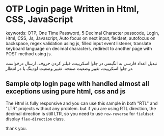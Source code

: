 # OTP Login page Written in Html, CSS, JavaScript

keywords:
OTP, One Time Password, 5 Decimal Character passcode, Login, Html, CSS, Js, Javascript, Auto focus on next input, fieldset, autofocus on backspace, regex validation using js, filled input event listener, translate keyboard language on decimal characters, redirect to another page with POST method using js.

تبدیل اعداد فارسی به انگیسی در جاوا اسکریپت، فیلتر کردن حروف، ارسال درخواست در جاوا اسکریپت، تغییر وضعیت صفحه، تغییر وضعیت لودینگ یا در انتظار.

## Sample otp login page with handled almost all exceptions using pure html, css and js

The Html is fully responsive and you can use this sample in both "RTL" and "LTR" projects without any problem. but if you are using RTL direction, the decimal direction is still LTR, so you need to use ```row-reverse``` for ```fieldset``` display ```flex-direction``` class.

thank you.